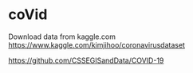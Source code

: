 # coVid
Download data from kaggle.com 
https://www.kaggle.com/kimjihoo/coronavirusdataset

https://github.com/CSSEGISandData/COVID-19
